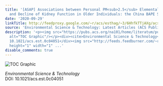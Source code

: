 ```yaml
---
title: '[ASAP] Associations between Personal PM<sub>2.5</sub> Elemental Constituents
  and Decline of Kidney Function in Older Individuals: the China BAPE Study'
date: '2020-09-29'
linkTitle: http://feedproxy.google.com/~r/acs/esthag/~3/6HhfkTTjAXg/acs.est.0c04051
source: 'Environmental Science & Technology: Latest Articles (ACS Publications)'
description: '<p><img src="https://pubs.acs.org/na101/home/literatum/publisher/achs/journals/content/esthag/0/esthag.ahead-of-print/acs.est.0c04051/20200929/images/medium/es0c04051_0006.gif"
  alt="TOC Graphic"/></p><div><cite>Environmental Science & Technology</cite></div><div>DOI:
  10.1021/acs.est.0c04051</div><img src="http://feeds.feedburner.com/~r/acs/esthag/~4/6HhfkTTjAXg"
  height="1" width="1" ...'
disable_comments: true
---
```

<p><img src="https://pubs.acs.org/na101/home/literatum/publisher/achs/journals/content/esthag/0/esthag.ahead-of-print/acs.est.0c04051/20200929/images/medium/es0c04051_0006.gif" alt="TOC Graphic"/></p><div><cite>Environmental Science & Technology</cite></div><div>DOI: 10.1021/acs.est.0c04051</div><img src="http://feeds.feedburner.com/~r/acs/esthag/~4/6HhfkTTjAXg" height="1" width="1" ...